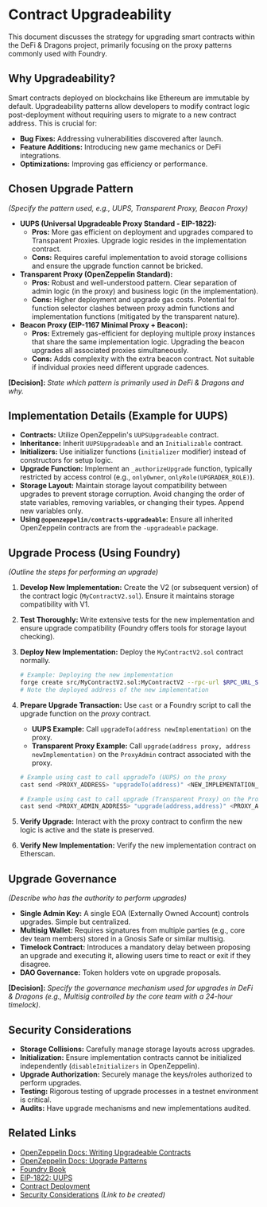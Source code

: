 # Contract Upgradeability

This document discusses the strategy for upgrading smart contracts within the DeFi & Dragons project, primarily focusing on the proxy patterns commonly used with Foundry.

## Why Upgradeability?

Smart contracts deployed on blockchains like Ethereum are immutable by default. Upgradeability patterns allow developers to modify contract logic post-deployment without requiring users to migrate to a new contract address. This is crucial for:

*   **Bug Fixes:** Addressing vulnerabilities discovered after launch.
*   **Feature Additions:** Introducing new game mechanics or DeFi integrations.
*   **Optimizations:** Improving gas efficiency or performance.

## Chosen Upgrade Pattern

*(Specify the pattern used, e.g., UUPS, Transparent Proxy, Beacon Proxy)*

*   **UUPS (Universal Upgradeable Proxy Standard - EIP-1822):**
    *   **Pros:** More gas efficient on deployment and upgrades compared to Transparent Proxies. Upgrade logic resides in the implementation contract.
    *   **Cons:** Requires careful implementation to avoid storage collisions and ensure the upgrade function cannot be bricked.
*   **Transparent Proxy (OpenZeppelin Standard):**
    *   **Pros:** Robust and well-understood pattern. Clear separation of admin logic (in the proxy) and business logic (in the implementation).
    *   **Cons:** Higher deployment and upgrade gas costs. Potential for function selector clashes between proxy admin functions and implementation functions (mitigated by the transparent nature).
*   **Beacon Proxy (EIP-1167 Minimal Proxy + Beacon):**
    *   **Pros:** Extremely gas-efficient for deploying multiple proxy instances that share the same implementation logic. Upgrading the beacon upgrades all associated proxies simultaneously.
    *   **Cons:** Adds complexity with the extra beacon contract. Not suitable if individual proxies need different upgrade cadences.

**[Decision]:** *State which pattern is primarily used in DeFi & Dragons and why.*

## Implementation Details (Example for UUPS)

*   **Contracts:** Utilize OpenZeppelin's `UUPSUpgradeable` contract.
*   **Inheritance:** Inherit `UUPSUpgradeable` and an `Initializable` contract.
*   **Initializers:** Use initializer functions (`initializer` modifier) instead of constructors for setup logic.
*   **Upgrade Function:** Implement an `_authorizeUpgrade` function, typically restricted by access control (e.g., `onlyOwner`, `onlyRole(UPGRADER_ROLE)`).
*   **Storage Layout:** Maintain storage layout compatibility between upgrades to prevent storage corruption. Avoid changing the order of state variables, removing variables, or changing their types. Append new variables only.
*   **Using `@openzeppelin/contracts-upgradeable`:** Ensure all inherited OpenZeppelin contracts are from the `-upgradeable` package.

## Upgrade Process (Using Foundry)

*(Outline the steps for performing an upgrade)*

1.  **Develop New Implementation:** Create the V2 (or subsequent version) of the contract logic (`MyContractV2.sol`). Ensure it maintains storage compatibility with V1.
2.  **Test Thoroughly:** Write extensive tests for the new implementation and ensure upgrade compatibility (Foundry offers tools for storage layout checking).
3.  **Deploy New Implementation:** Deploy the `MyContractV2.sol` contract normally.
    ```bash
    # Example: Deploying the new implementation
    forge create src/MyContractV2.sol:MyContractV2 --rpc-url $RPC_URL_SEPOLIA --private-key $ADMIN_PRIVATE_KEY
    # Note the deployed address of the new implementation
    ```
4.  **Prepare Upgrade Transaction:** Use `cast` or a Foundry script to call the upgrade function on the *proxy* contract.
    *   **UUPS Example:** Call `upgradeTo(address newImplementation)` on the proxy.
    *   **Transparent Proxy Example:** Call `upgrade(address proxy, address newImplementation)` on the `ProxyAdmin` contract associated with the proxy.

    ```bash
    # Example using cast to call upgradeTo (UUPS) on the proxy
    cast send <PROXY_ADDRESS> "upgradeTo(address)" <NEW_IMPLEMENTATION_ADDRESS> --rpc-url $RPC_URL_SEPOLIA --private-key $ADMIN_PRIVATE_KEY
    ```

    ```bash
    # Example using cast to call upgrade (Transparent Proxy) on the ProxyAdmin
    cast send <PROXY_ADMIN_ADDRESS> "upgrade(address,address)" <PROXY_ADDRESS> <NEW_IMPLEMENTATION_ADDRESS> --rpc-url $RPC_URL_SEPOLIA --private-key $ADMIN_PRIVATE_KEY
    ```

5.  **Verify Upgrade:** Interact with the proxy contract to confirm the new logic is active and the state is preserved.
6.  **Verify New Implementation:** Verify the new implementation contract on Etherscan.

## Upgrade Governance

*(Describe who has the authority to perform upgrades)*

*   **Single Admin Key:** A single EOA (Externally Owned Account) controls upgrades. Simple but centralized.
*   **Multisig Wallet:** Requires signatures from multiple parties (e.g., core dev team members) stored in a Gnosis Safe or similar multisig.
*   **Timelock Contract:** Introduces a mandatory delay between proposing an upgrade and executing it, allowing users time to react or exit if they disagree.
*   **DAO Governance:** Token holders vote on upgrade proposals.

**[Decision]:** *Specify the governance mechanism used for upgrades in DeFi & Dragons (e.g., Multisig controlled by the core team with a 24-hour timelock).*

## Security Considerations

*   **Storage Collisions:** Carefully manage storage layouts across upgrades.
*   **Initialization:** Ensure implementation contracts cannot be initialized independently (`disableInitializers` in OpenZeppelin).
*   **Upgrade Authorization:** Securely manage the keys/roles authorized to perform upgrades.
*   **Testing:** Rigorous testing of upgrade processes in a testnet environment is critical.
*   **Audits:** Have upgrade mechanisms and new implementations audited.

## Related Links

*   [OpenZeppelin Docs: Writing Upgradeable Contracts](https://docs.openzeppelin.com/upgrades-plugins/1.x/writing-upgradeable)
*   [OpenZeppelin Docs: Upgrade Patterns](https://docs.openzeppelin.com/contracts/4.x/api/proxy)
*   [Foundry Book](https://book.getfoundry.sh/)
*   [EIP-1822: UUPS](https://eips.ethereum.org/EIPS/eip-1822)
*   [Contract Deployment](./deployment.md)
*   [Security Considerations](./security.md) *(Link to be created)* 